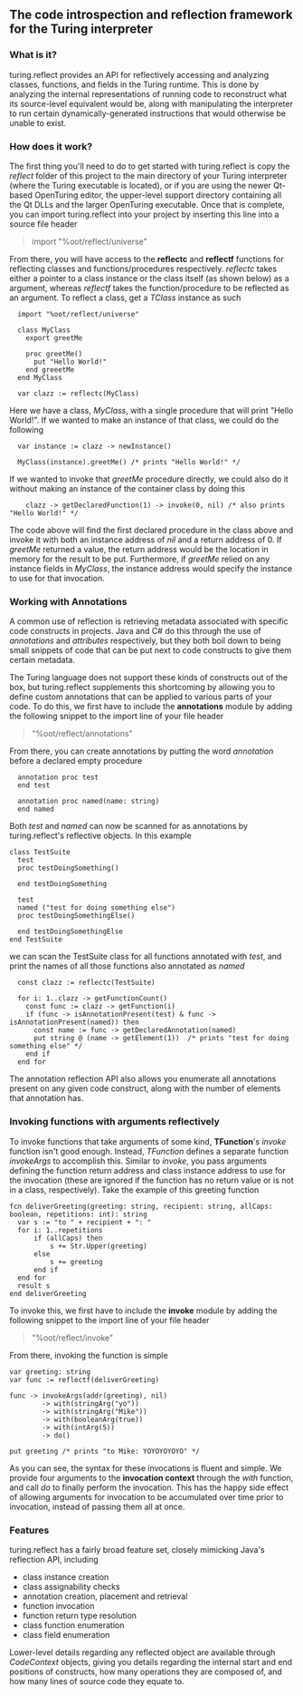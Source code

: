 ## The code introspection and reflection framework for the Turing interpreter

### What is it?
turing.reflect provides an API for reflectively accessing and analyzing classes, functions, and fields in the Turing runtime.
This is done by analyzing the internal representations of running code to reconstruct what its source-level equivalent would be, along with manipulating the interpreter to run certain dynamically-generated instructions that would otherwise be unable to exist.

### How does it work?
The first thing you'll need to do to get started with turing.reflect is copy the *reflect* folder of this project to the main directory of your Turing interpreter (where the Turing executable is located), or if you are using the newer Qt-based OpenTuring editor, the upper-level support directory containing all the Qt DLLs and the larger OpenTuring executable.
Once that is complete, you can import turing.reflect into your project by inserting this line into a source file header
> import "%oot/reflect/universe"

From there, you will have access to the **reflectc** and **reflectf** functions for reflecting classes and functions/procedures respectively. *reflectc* takes either a pointer to a class instance or the class itself (as shown below) as a argument, whereas *reflectf* takes the function/procedure to be reflected as an argument.
To reflect a class, get a *TClass* instance as such
```turing
  import "%oot/reflect/universe"
  
  class MyClass
    export greetMe
    
    proc greetMe()
      put "Hello World!"
    end greeetMe
  end MyClass
  
  var clazz := reflectc(MyClass)
```

Here we have a class, *MyClass*, with a single procedure that will print "Hello World!". If we wanted to make an instance of that class, we could do the following
```turing
  var instance := clazz -> newInstance()
  
  MyClass(instance).greetMe() /* prints "Hello World!" */
```

If we wanted to invoke that *greetMe* procedure directly, we could also do it without making an instance of the container class by doing this
```turing
    clazz -> getDeclaredFunction(1) -> invoke(0, nil) /* also prints "Hello World!" */
```

The code above will find the first declared procedure in the class above and invoke it with both an instance address of *nil* and a return address of 0. If *greetMe* returned a value, the return address would be the location in memory for the result to be put. Furthermore, if *greetMe* relied on any instance fields in *MyClass*, the instance address would specify the instance to use for that invocation.

### Working with Annotations
A common use of reflection is retrieving metadata associated with specific code constructs in projects. Java and C# do this through the use of *annotations* and *attributes* respectively, but they both boil down to being small snippets of code that can be put next to code constructs to give them certain metadata.

The Turing language does not support these kinds of constructs out of the box, but turing.reflect supplements this shortcoming by allowing you to define custom annotations that can be applied to various parts of your code. To do this, we first have to include the **annotations** module by adding the following snippet to the import line of your file header
> "%oot/reflect/annotations"

From there, you can create annotations by putting the word *annotation* before a declared empty procedure
```turing
  annotation proc test
  end test
  
  annotation proc named(name: string)
  end named
```

Both *test* and *named* can now be scanned for as annotations by turing.reflect's reflective objects. In this example
```turing
class TestSuite
  test
  proc testDoingSomething()
  
  end testDoingSomething
  
  test
  named ("test for doing something else")
  proc testDoingSomethingElse()
  
  end testDoingSomethingElse
end TestSuite
```

we can scan the TestSuite class for all functions annotated with *test*, and print the names of all those functions also annotated as *named*
```turing
  const clazz := reflectc(TestSuite)
  
  for i: 1..clazz -> getFunctionCount()
    const func := clazz -> getFunction(i)
    if (func -> isAnnotationPresent(test) & func -> isAnnotationPresent(named)) then
      const name := func -> getDeclaredAnnotation(named)
      put string @ (name -> getElement(1))  /* prints "test for doing something else" */
    end if
  end for
```

The annotation reflection API also allows you enumerate all annotations present on any given code construct, along with the number of elements that annotation has.

### Invoking functions with arguments reflectively
To invoke functions that take arguments of some kind, **TFunction**'s *invoke* function isn't good enough. Instead, *TFunction* defines a separate function *invokeArgs* to accomplish this. Similar to *invoke*, you pass arguments defining the function return address and class instance address to use for the invocation (these are ignored if the function has no return value or is not in a class, respectively).
Take the example of this greeting function
```turing
fcn deliverGreeting(greeting: string, recipient: string, allCaps: boolean, repetitions: int): string
  var s := "to " + recipient + ": "
  for i: 1..repetitions
      if (allCaps) then
          s += Str.Upper(greeting)
      else
          s += greeting
      end if
  end for
  result s
end deliverGreeting
```

To invoke this, we first have to include the **invoke** module by adding the following snippet to the import line of your file header
> "%oot/reflect/invoke"

From there, invoking the function is simple

```turing
var greeting: string
var func := reflectf(deliverGreeting)

func -> invokeArgs(addr(greeting), nil)
        -> with(stringArg("yo"))
        -> with(stringArg("Mike"))
        -> with(booleanArg(true))
        -> with(intArg(5))
        -> do()
        
put greeting /* prints "to Mike: YOYOYOYOYO" */
```

As you can see, the syntax for these invocations is fluent and simple. We provide four arguments to the **invocation context** through the *with* function, and call *do* to finally perform the invocation. This has the happy side effect of allowing arguments for invocation to be accumulated over time prior to invocation, instead of passing them all at once.

### Features
turing.reflect has a fairly broad feature set, closely mimicking Java's reflection API, including
  * class instance creation
  * class assignability checks
  * annotation creation, placement and retrieval
  * function invocation
  * function return type resolution
  * class function enumeration
  * class field enumeration
  
Lower-level details regarding any reflected object are available through *CodeContext* objects, giving you details regarding the internal start and end positions of constructs, how many operations they are composed of, and how many lines of source code they equate to.
